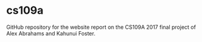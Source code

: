# cs109a
GitHub repository for the website report on the CS109A 2017 final project of Alex Abrahams and Kahunui Foster.
